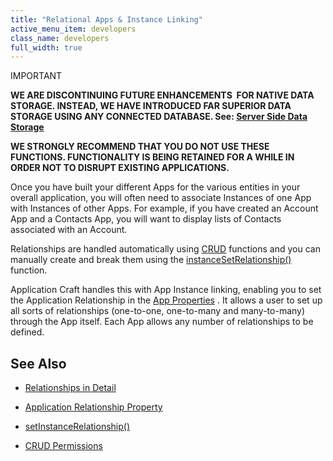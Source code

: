 ```yaml
---
title: "Relational Apps & Instance Linking"
active_menu_item: developers
class_name: developers
full_width: true
---
```



IMPORTANT

**WE ARE DISCONTINUING FUTURE ENHANCEMENTS  FOR NATIVE DATA STORAGE. INSTEAD, WE HAVE INTRODUCED FAR SUPERIOR DATA STORAGE USING ANY CONNECTED DATABASE. See: [Server Side Data Storage](/developers/user-guide/product-guide/data-storage/server-side-data-storage/)**

**WE STRONGLY RECOMMEND THAT YOU DO NOT USE THESE FUNCTIONS. FUNCTIONALITY IS BEING RETAINED FOR A WHILE IN ORDER NOT TO DISRUPT EXISTING APPLICATIONS.**

Once you have built your different Apps for the various entities in your overall application, you will often need to associate Instances of one App with Instances of other Apps. For example, if you have created an Account App and a Contacts App, you will want to display lists of Contacts associated with an Account.

Relationships are handled automatically using [CRUD](/developers/user-guide/product-guide/advanced-features/data-storage-management/crud-in-detail/) functions and you can manually create and break them using the [instanceSetRelationship()](/developers/user-guide/scripting-apis/client-api/instance-data-functions/instancesetrelationship) function.

Application Craft handles this with App Instance linking, enabling you to set the Application Relationship in the [App Properties](/developers/user-guide/product-guide/widget-properties-events/app-properties) . It allows a user to set up all sorts of relationships (one-to-one, one-to-many and many-to-many) through the App itself. Each App allows any number of relationships to be defined.

## See Also

 - [Relationships in Detail](/developers/user-guide/product-guide/advanced-features/data-storage-management/instance-relationships-in-detail/)

 - [Application Relationship Property](/developers/user-guide/product-guide/widget-properties-events/app-properties#advanced)

 - [setInstanceRelationship()](/developers/user-guide/scripting-apis/client-api/instance-data-functions/instancesetrelationship)

 - [CRUD Permissions](/developers/user-guide/product-guide/advanced-features/data-storage-management/crud-in-detail/using-ac-app-storage/crud-permissions)

